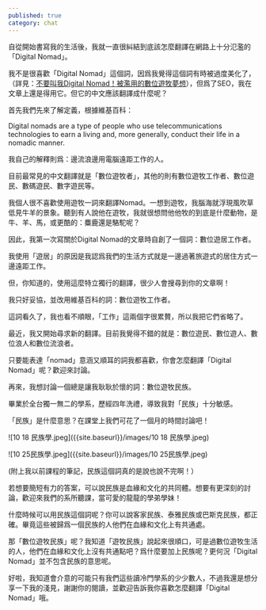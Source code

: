 ```yaml
---
published: true
category: chat
---
```

自從開始書寫我的生活後，我就一直很糾結到底該怎麼翻譯在網路上十分氾濫的「Digital Nomad」。

我不是很喜歡「Digital Nomad」這個詞，因爲我覺得這個詞有時被過度美化了，（詳見：[不要叫我Digital Nomad！被濫用的數位遊牧夢想](https://medium.com/remote-taiwan/dont-call-me-digital-nomad-292ae83f2bea)），但爲了SEO，我在文章上還是得用它。但它的中文應該翻譯成什麼呢？

首先我們先來了解定義，根據維基百科：

Digital nomads are a type of people who use telecommunications technologies to earn a living and, more generally, conduct their life in a nomadic manner.

我自己的解釋則爲：邊流浪邊用電腦遠距工作的人。

目前最常見的中文翻譯就是「數位遊牧者」，其他的則有數位遊牧工作者、數位遊民、數碼遊民、數字遊民等。

我個人很不喜歡使用遊牧一詞來翻譯Nomad。一想到遊牧，我腦海就浮現風吹草低見牛羊的景象。聽到有人說他在遊牧，我就很想問他他牧的到底是什麼動物，是牛、羊、馬，或更酷的：麋鹿還是駱駝呢？

因此，我第一次寫關於Digital Nomad的文章時自創了一個詞：數位遊居工作者。

我使用「遊居」的原因是我認爲我們的生活方式就是一邊過著旅遊式的居住方式一邊遠距工作。

但，你知道的，使用這麼特立獨行的翻譯，很少人會搜尋到你的文章啊！

我只好妥協，並改用維基百科的詞：數位遊牧工作者。

這詞看久了，我也看不順眼，「工作」這兩個字很累贅，所以我把它們省略了。

最近，我又開始尋求新的翻譯。目前我覺得不錯的就是：數位遊民、數位遊人、數位浪人和數位流浪者。

只要能表達「nomad」意涵又順耳的詞我都喜歡，你會怎麼翻譯「Digital Nomad」呢？歡迎來討論。

再來，我想討論一個總是讓我耿耿於懷的詞：數位遊牧民族。

畢業於全台獨一無二的學系，歷經四年洗禮，導致我對「民族」十分敏感。

「民族」是什麼意思？在課堂上我們可花了一個月的時間討論吧！

![10 18 民族學.jpeg]({{site.baseurl}}/images/10 18 民族學.jpeg)

![10 25民族學.jpeg]({{site.baseurl}}/images/10 25民族學.jpeg)

(附上我以前課程的筆記，民族這個詞真的是說也說不完啊！）

若想要簡短有力的答案，可以說民族是血緣和文化的共同體。想要有更深刻的討論，歡迎來我們的系所聽課，當可愛的龍龍的學弟學妹！

什麼時候可以用民族這個詞呢？你可以說客家民族、泰雅民族或巴斯克民族，都正確。畢竟這些被歸爲一個民族的人他們在血緣和文化上有共通處。

那「數位遊牧民族」呢？我知道「遊牧民族」說起來很順口，可是過數位遊牧生活的人，他們在血緣和文化上沒有共通點吧？爲什麼要加上民族呢？更何況「Digital Nomad」並不包含民族的意思呢。

好啦，我知道會介意的可能只有我們這些讀冷門學系的少少數人，不過我還是想分享一下我的淺見，謝謝你的閱讀，並歡迎告訴我你喜歡怎麼翻譯「Digital Nomad」哦。
